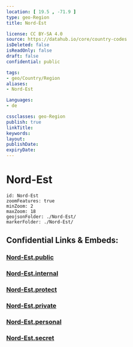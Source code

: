 ```yaml
---
location: [ 19.5 , -71.9 ] 
type: geo-Region
title: Nord-Est

license: CC BY-SA 4.0
source: https://datahub.io/core/country-codes
isDeleted: false
isReadOnly: false
draft: false
confidential: public

tags:
- geo/Country/Region
aliases:
- Nord-Est

Languages:
- de

cssclasses: geo-Region
publish: true
linkTitle: 
keywords: 
layout: 
publishDate: 
expiryDate: 
---
```


# Nord-Est

```leaflet
id: Nord-Est
zoomFeatures: true 
minZoom: 2 
maxZoom: 18
geojsonFolder: ./Nord-Est/
markerFolder: ./Nord-Est/
```


## Confidential Links & Embeds: 

### [Nord-Est.public](/_public/\Earth\Continent\America~Caribbean\Haiti\Departments~HaitiNord-Est.public.md) 

### [Nord-Est.internal](/_internal/\Earth\Continent\America~Caribbean\Haiti\Departments~HaitiNord-Est.internal.md) 

### [Nord-Est.protect](/_protect/\Earth\Continent\America~Caribbean\Haiti\Departments~HaitiNord-Est.protect.md) 

### [Nord-Est.private](/_private/\Earth\Continent\America~Caribbean\Haiti\Departments~HaitiNord-Est.private.md) 

### [Nord-Est.personal](/_personal/\Earth\Continent\America~Caribbean\Haiti\Departments~HaitiNord-Est.personal.md) 

### [Nord-Est.secret](/_secret/\Earth\Continent\America~Caribbean\Haiti\Departments~HaitiNord-Est.secret.md)

